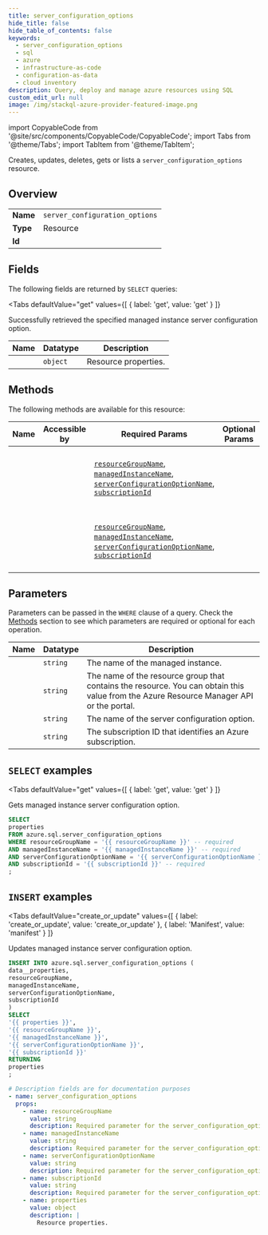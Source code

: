 ```yaml
--- 
title: server_configuration_options
hide_title: false
hide_table_of_contents: false
keywords:
  - server_configuration_options
  - sql
  - azure
  - infrastructure-as-code
  - configuration-as-data
  - cloud inventory
description: Query, deploy and manage azure resources using SQL
custom_edit_url: null
image: /img/stackql-azure-provider-featured-image.png
---
```


import CopyableCode from '@site/src/components/CopyableCode/CopyableCode';
import Tabs from '@theme/Tabs';
import TabItem from '@theme/TabItem';

Creates, updates, deletes, gets or lists a <code>server_configuration_options</code> resource.

## Overview
<table><tbody>
<tr><td><b>Name</b></td><td><code>server_configuration_options</code></td></tr>
<tr><td><b>Type</b></td><td>Resource</td></tr>
<tr><td><b>Id</b></td><td><CopyableCode code="azure.sql.server_configuration_options" /></td></tr>
</tbody></table>

## Fields

The following fields are returned by `SELECT` queries:

<Tabs
    defaultValue="get"
    values={[
        { label: 'get', value: 'get' }
    ]}
>
<TabItem value="get">

Successfully retrieved the specified managed instance server configuration option.

<table>
<thead>
    <tr>
    <th>Name</th>
    <th>Datatype</th>
    <th>Description</th>
    </tr>
</thead>
<tbody>
<tr>
    <td><CopyableCode code="properties" /></td>
    <td><code>object</code></td>
    <td>Resource properties.</td>
</tr>
</tbody>
</table>
</TabItem>
</Tabs>

## Methods

The following methods are available for this resource:

<table>
<thead>
    <tr>
    <th>Name</th>
    <th>Accessible by</th>
    <th>Required Params</th>
    <th>Optional Params</th>
    <th>Description</th>
    </tr>
</thead>
<tbody>
<tr>
    <td><a href="#get"><CopyableCode code="get" /></a></td>
    <td><CopyableCode code="select" /></td>
    <td><a href="#parameter-resourceGroupName"><code>resourceGroupName</code></a>, <a href="#parameter-managedInstanceName"><code>managedInstanceName</code></a>, <a href="#parameter-serverConfigurationOptionName"><code>serverConfigurationOptionName</code></a>, <a href="#parameter-subscriptionId"><code>subscriptionId</code></a></td>
    <td></td>
    <td>Gets managed instance server configuration option.</td>
</tr>
<tr>
    <td><a href="#create_or_update"><CopyableCode code="create_or_update" /></a></td>
    <td><CopyableCode code="insert" /></td>
    <td><a href="#parameter-resourceGroupName"><code>resourceGroupName</code></a>, <a href="#parameter-managedInstanceName"><code>managedInstanceName</code></a>, <a href="#parameter-serverConfigurationOptionName"><code>serverConfigurationOptionName</code></a>, <a href="#parameter-subscriptionId"><code>subscriptionId</code></a></td>
    <td></td>
    <td>Updates managed instance server configuration option.</td>
</tr>
</tbody>
</table>

## Parameters

Parameters can be passed in the `WHERE` clause of a query. Check the [Methods](#methods) section to see which parameters are required or optional for each operation.

<table>
<thead>
    <tr>
    <th>Name</th>
    <th>Datatype</th>
    <th>Description</th>
    </tr>
</thead>
<tbody>
<tr id="parameter-managedInstanceName">
    <td><CopyableCode code="managedInstanceName" /></td>
    <td><code>string</code></td>
    <td>The name of the managed instance.</td>
</tr>
<tr id="parameter-resourceGroupName">
    <td><CopyableCode code="resourceGroupName" /></td>
    <td><code>string</code></td>
    <td>The name of the resource group that contains the resource. You can obtain this value from the Azure Resource Manager API or the portal.</td>
</tr>
<tr id="parameter-serverConfigurationOptionName">
    <td><CopyableCode code="serverConfigurationOptionName" /></td>
    <td><code>string</code></td>
    <td>The name of the server configuration option.</td>
</tr>
<tr id="parameter-subscriptionId">
    <td><CopyableCode code="subscriptionId" /></td>
    <td><code>string</code></td>
    <td>The subscription ID that identifies an Azure subscription.</td>
</tr>
</tbody>
</table>

## `SELECT` examples

<Tabs
    defaultValue="get"
    values={[
        { label: 'get', value: 'get' }
    ]}
>
<TabItem value="get">

Gets managed instance server configuration option.

```sql
SELECT
properties
FROM azure.sql.server_configuration_options
WHERE resourceGroupName = '{{ resourceGroupName }}' -- required
AND managedInstanceName = '{{ managedInstanceName }}' -- required
AND serverConfigurationOptionName = '{{ serverConfigurationOptionName }}' -- required
AND subscriptionId = '{{ subscriptionId }}' -- required
;
```
</TabItem>
</Tabs>


## `INSERT` examples

<Tabs
    defaultValue="create_or_update"
    values={[
        { label: 'create_or_update', value: 'create_or_update' },
        { label: 'Manifest', value: 'manifest' }
    ]}
>
<TabItem value="create_or_update">

Updates managed instance server configuration option.

```sql
INSERT INTO azure.sql.server_configuration_options (
data__properties,
resourceGroupName,
managedInstanceName,
serverConfigurationOptionName,
subscriptionId
)
SELECT 
'{{ properties }}',
'{{ resourceGroupName }}',
'{{ managedInstanceName }}',
'{{ serverConfigurationOptionName }}',
'{{ subscriptionId }}'
RETURNING
properties
;
```
</TabItem>
<TabItem value="manifest">

```yaml
# Description fields are for documentation purposes
- name: server_configuration_options
  props:
    - name: resourceGroupName
      value: string
      description: Required parameter for the server_configuration_options resource.
    - name: managedInstanceName
      value: string
      description: Required parameter for the server_configuration_options resource.
    - name: serverConfigurationOptionName
      value: string
      description: Required parameter for the server_configuration_options resource.
    - name: subscriptionId
      value: string
      description: Required parameter for the server_configuration_options resource.
    - name: properties
      value: object
      description: |
        Resource properties.
```
</TabItem>
</Tabs>
